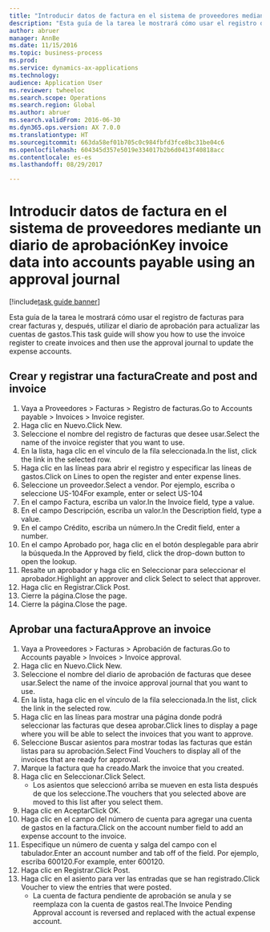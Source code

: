 ```yaml
--- 
title: "Introducir datos de factura en el sistema de proveedores mediante un diario de aprobación"
description: "Esta guía de la tarea le mostrará cómo usar el registro de facturas para crear facturas y, después, utilizar el diario de aprobación para actualizar las cuentas de gastos."
author: abruer
manager: AnnBe
ms.date: 11/15/2016
ms.topic: business-process
ms.prod: 
ms.service: dynamics-ax-applications
ms.technology: 
audience: Application User
ms.reviewer: twheeloc
ms.search.scope: Operations
ms.search.region: Global
ms.author: abruer
ms.search.validFrom: 2016-06-30
ms.dyn365.ops.version: AX 7.0.0
ms.translationtype: HT
ms.sourcegitcommit: 663da58ef01b705c0c984fbfd3fce8bc31be04c6
ms.openlocfilehash: 604345d357e5019e334017b2b6d0413f40818acc
ms.contentlocale: es-es
ms.lasthandoff: 08/29/2017

---
```

# <a name="key-invoice-data-into-accounts-payable-using-an-approval-journal"></a><span data-ttu-id="feafe-103">Introducir datos de factura en el sistema de proveedores mediante un diario de aprobación</span><span class="sxs-lookup"><span data-stu-id="feafe-103">Key invoice data into accounts payable using an approval journal</span></span>

[!include[task guide banner](../../includes/task-guide-banner.md)]

<span data-ttu-id="feafe-104">Esta guía de la tarea le mostrará cómo usar el registro de facturas para crear facturas y, después, utilizar el diario de aprobación para actualizar las cuentas de gastos.</span><span class="sxs-lookup"><span data-stu-id="feafe-104">This task guide will show you how to use the invoice register to create invoices and then use the approval journal to update the expense accounts.</span></span>


## <a name="create-and-post-and-invoice"></a><span data-ttu-id="feafe-105">Crear y registrar una factura</span><span class="sxs-lookup"><span data-stu-id="feafe-105">Create and post and invoice</span></span>
1. <span data-ttu-id="feafe-106">Vaya a Proveedores > Facturas > Registro de facturas.</span><span class="sxs-lookup"><span data-stu-id="feafe-106">Go to Accounts payable > Invoices > Invoice register.</span></span>
2. <span data-ttu-id="feafe-107">Haga clic en Nuevo.</span><span class="sxs-lookup"><span data-stu-id="feafe-107">Click New.</span></span>
3. <span data-ttu-id="feafe-108">Seleccione el nombre del registro de facturas que desee usar.</span><span class="sxs-lookup"><span data-stu-id="feafe-108">Select the name of the invoice register that you want to use.</span></span>
4. <span data-ttu-id="feafe-109">En la lista, haga clic en el vínculo de la fila seleccionada.</span><span class="sxs-lookup"><span data-stu-id="feafe-109">In the list, click the link in the selected row.</span></span>
5. <span data-ttu-id="feafe-110">Haga clic en las líneas para abrir el registro y especificar las líneas de gastos.</span><span class="sxs-lookup"><span data-stu-id="feafe-110">Click on Lines to open the register and enter expense lines.</span></span>
6. <span data-ttu-id="feafe-111">Seleccione un proveedor.</span><span class="sxs-lookup"><span data-stu-id="feafe-111">Select a vendor.</span></span> <span data-ttu-id="feafe-112">Por ejemplo, escriba o seleccione US-104</span><span class="sxs-lookup"><span data-stu-id="feafe-112">For example, enter or select US-104</span></span>
7. <span data-ttu-id="feafe-113">En el campo Factura, escriba un valor.</span><span class="sxs-lookup"><span data-stu-id="feafe-113">In the Invoice field, type a value.</span></span>
8. <span data-ttu-id="feafe-114">En el campo Descripción, escriba un valor.</span><span class="sxs-lookup"><span data-stu-id="feafe-114">In the Description field, type a value.</span></span>
9. <span data-ttu-id="feafe-115">En el campo Crédito, escriba un número.</span><span class="sxs-lookup"><span data-stu-id="feafe-115">In the Credit field, enter a number.</span></span>
10. <span data-ttu-id="feafe-116">En el campo Aprobado por, haga clic en el botón desplegable para abrir la búsqueda.</span><span class="sxs-lookup"><span data-stu-id="feafe-116">In the Approved by field, click the drop-down button to open the lookup.</span></span>
11. <span data-ttu-id="feafe-117">Resalte un aprobador y haga clic en Seleccionar para seleccionar el aprobador.</span><span class="sxs-lookup"><span data-stu-id="feafe-117">Highlight an approver and click Select to select that approver.</span></span>
12. <span data-ttu-id="feafe-118">Haga clic en Registrar.</span><span class="sxs-lookup"><span data-stu-id="feafe-118">Click Post.</span></span>
13. <span data-ttu-id="feafe-119">Cierre la página.</span><span class="sxs-lookup"><span data-stu-id="feafe-119">Close the page.</span></span>
14. <span data-ttu-id="feafe-120">Cierre la página.</span><span class="sxs-lookup"><span data-stu-id="feafe-120">Close the page.</span></span>

## <a name="approve-an-invoice"></a><span data-ttu-id="feafe-121">Aprobar una factura</span><span class="sxs-lookup"><span data-stu-id="feafe-121">Approve an invoice</span></span>
1. <span data-ttu-id="feafe-122">Vaya a Proveedores > Facturas > Aprobación de facturas.</span><span class="sxs-lookup"><span data-stu-id="feafe-122">Go to Accounts payable > Invoices > Invoice approval.</span></span>
2. <span data-ttu-id="feafe-123">Haga clic en Nuevo.</span><span class="sxs-lookup"><span data-stu-id="feafe-123">Click New.</span></span>
3. <span data-ttu-id="feafe-124">Seleccione el nombre del diario de aprobación de facturas que desee usar.</span><span class="sxs-lookup"><span data-stu-id="feafe-124">Select the name of the invoice approval journal that you want to use.</span></span>
4. <span data-ttu-id="feafe-125">En la lista, haga clic en el vínculo de la fila seleccionada.</span><span class="sxs-lookup"><span data-stu-id="feafe-125">In the list, click the link in the selected row.</span></span>
5. <span data-ttu-id="feafe-126">Haga clic en las líneas para mostrar una página donde podrá seleccionar las facturas que desea aprobar.</span><span class="sxs-lookup"><span data-stu-id="feafe-126">Click lines to display a page where you will be able to select the invoices that you want to approve.</span></span>
6. <span data-ttu-id="feafe-127">Seleccione Buscar asientos para mostrar todas las facturas que están listas para su aprobación.</span><span class="sxs-lookup"><span data-stu-id="feafe-127">Select Find Vouchers to display all of the invoices that are ready for approval.</span></span>
7. <span data-ttu-id="feafe-128">Marque la factura que ha creado.</span><span class="sxs-lookup"><span data-stu-id="feafe-128">Mark the invoice that you created.</span></span>
8. <span data-ttu-id="feafe-129">Haga clic en Seleccionar.</span><span class="sxs-lookup"><span data-stu-id="feafe-129">Click Select.</span></span>
    * <span data-ttu-id="feafe-130">Los asientos que seleccionó arriba se mueven en esta lista después de que los seleccione.</span><span class="sxs-lookup"><span data-stu-id="feafe-130">The vouchers that you selected above are moved to this list after you select them.</span></span>  
9. <span data-ttu-id="feafe-131">Haga clic en Aceptar</span><span class="sxs-lookup"><span data-stu-id="feafe-131">Click OK.</span></span>
10. <span data-ttu-id="feafe-132">Haga clic en el campo del número de cuenta para agregar una cuenta de gastos en la factura.</span><span class="sxs-lookup"><span data-stu-id="feafe-132">Click on the account number field to add an expense account to the invoice.</span></span>
11. <span data-ttu-id="feafe-133">Especifique un número de cuenta y salga del campo con el tabulador.</span><span class="sxs-lookup"><span data-stu-id="feafe-133">Enter an account number and tab off of the field.</span></span> <span data-ttu-id="feafe-134">Por ejemplo, escriba 600120.</span><span class="sxs-lookup"><span data-stu-id="feafe-134">For example, enter 600120.</span></span>
12. <span data-ttu-id="feafe-135">Haga clic en Registrar.</span><span class="sxs-lookup"><span data-stu-id="feafe-135">Click Post.</span></span>
13. <span data-ttu-id="feafe-136">Haga clic en el asiento para ver las entradas que se han registrado.</span><span class="sxs-lookup"><span data-stu-id="feafe-136">Click Voucher to view the entries that were posted.</span></span>
    * <span data-ttu-id="feafe-137">La cuenta de factura pendiente de aprobación se anula y se reemplaza con la cuenta de gastos real.</span><span class="sxs-lookup"><span data-stu-id="feafe-137">The Invoice Pending Approval account is reversed and replaced with the actual expense account.</span></span>  


